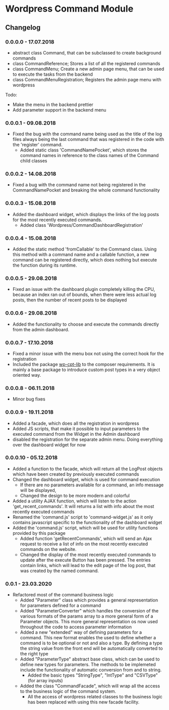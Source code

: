 # Wordpress Command Module


## Changelog

### 0.0.0.0 - 17.07.2018

- abstract class Command, that can be subclassed to create background commands
- class CommandReference; Stores a list of all the registered commands
- class CommandMenu; Create a new admin page menu, that can be used to execute the tasks from the backend
- class CommandMenuRegistration; Registers the admin page menu with wordpress

Todo:
- Make the menu in the backend prettier
- Add parameter support in the backend menu

### 0.0.0.1 - 09.08.2018

- Fixed the bug with the command name being used as the title of the log files always being the last command that 
was registered in the code with the 'register' command.
    - Added static class 'CommandNamePocket', which stores the command names in reference to the class names of the 
    Command child classes
    
### 0.0.0.2 - 14.08.2018

- Fixed a bug with the command name not being registered in the CommandNamePocket and breaking the whole command 
functionality

### 0.0.0.3 - 15.08.2018

- Added the dashboard widget, which displays the links of the log posts for the most recently executed commands.
    - Added class 'Wordpress/CommandDashboardRegistration'

### 0.0.0.4 - 15.08.2018

- Added the static method 'fromCallable' to the Command class. Using this method with a command name and a callable 
function, a new command can be registered directly, which does nothing but execute the function during its runtime.

### 0.0.0.5 - 29.08.2018

- Fixed an issue with the dashboard plugin completely killing the CPU, because an index ran out of bounds, when there 
were less actual log posts, then the number of recent posts to be displayed

### 0.0.0.6 - 29.08.2018

- Added the functionality to choose and execute the commands directly from the admin dashboard.

### 0.0.0.7 - 17.10.2018

- Fixed a minor issue with the menu box not using the correct hook for the registration
- Included the package [wp-cpt-lib](https://github.com/the16thpythonist/wp-cpt-lib.git) to the composer requirements. 
It is mainly a base package to introduce custom post types in a very object oriented way.

### 0.0.0.8 - 06.11.2018

- Minor bug fixes

### 0.0.0.9 - 19.11.2018

- Added a facade, which does all the registration in wordpress
- Added JS scripts, that make it possible to input parameters to the executed command 
from the Widget in the Admin dashboard
- disabled the registration for the separate admin menu. Doing everything over the dashboard widget for now

### 0.0.0.10 - 05.12.2018

- Added a function to the facade, which will return all the LogPost objects which have been 
created by previously executed commands
- Changed the dashboard widget, which is used for command execution
    - If there are no parameters available for a command, an info message will be displayed,
    - Changed the design to be more modern and colorful
- Added a utility AJAX function, which will listen to the action 'get_recent_commands'. It 
will returns a list with info about the most recently executed commands
- Renamed the 'command.js' script to 'command-widget.js' as it only contains javascript specific 
to the functionality of the dashboard widget
- Added the 'command.js' script, which will be used for utility functions provided by this package
    - Added function 'getRecentCommands', which will send an Ajax request to receive a list 
    of info on the most recently executed commands on the website.
    - Changed the display of the most recently executed commands to update after the execute 
    Button has been pressed. The entries contain links, which will lead to the edit page of the log 
    post, that was created by the named command.
   
### 0.0.1  - 23.03.2020

- Refactored most of the command business logic
    - Added "Parameter" class which provides a general representation for parameters defined for a command
    - Added "ParameterConverter" which handles the conversion of the various formats of the params array to a 
    more general form of a Parameter objects. This more general representation os now used throughout the code to 
    access parameter information
    - Added a new "extended" way of defining parameters for a command. This new format enables the used to define 
    whether a command is to be optional or not and also a type. By defining a type the string value from the front 
    end will be automatically converted to the right type
    - Added "ParameterType" abstract base class, which can be used to define new types for parameters. The methods to 
    be implemeted include the functionality of automatic conversion from and to string.
        - Added the basic types "StringType", "IntType" and "CSVType" (for array inputs)
    - Added the class "CommandFacade", which will wrap all the access to the business logic of the command system.
        - All the access of wordpress related classes to the business logic has been replaced with using this new 
        facade facility.